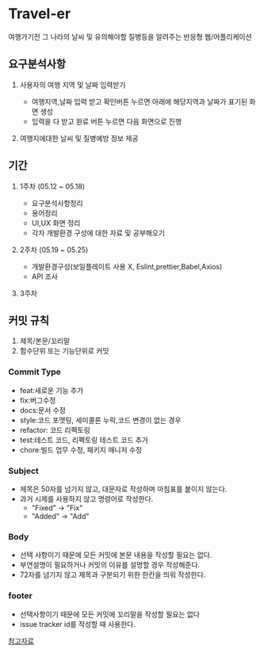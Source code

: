 # Travel-er

여행가기전 그 나라의 날씨 및 유의해야할 질병등을 알려주는 반응형 웹/어플리케이션

## 요구분석사항

1. 사용자의 여행 지역 및 날짜 입력받기

   - 여행지역,날짜 입력 받고 확인버튼 누르면 아래에 해당지역과 날짜가 표기된 화면 생성
   - 입력을 다 받고 완료 버튼 누르면 다음 화면으로 진행

2. 여행지에대한 날씨 및 질병예방 정보 제공

## 기간

1. 1주차 (05.12 ~ 05.18)

   - 요구분석사항정리
   - 용어정리
   - UI,UX 화면 정리
   - 각자 개발환경 구성에 대한 자료 및 공부해오기

2. 2주차 (05.19 ~ 05.25)

   - 개발환경구성(보일플레이트 사용 X, Eslint,prettier,Babel,Axios)
   - API 조사

3. 3주차

## 커밋 규칙

1. 제목/본문/꼬리말
2. 함수단위 또는 기능단위로 커밋

### Commit Type

- feat:새로운 기능 추가
- fix:버그수정
- docs:문서 수정
- style:코드 포맷팅, 세미콜론 누락,코드 변경이 없는 경우
- refactor: 코드 리펙토링
- test:테스트 코드, 리펙토링 테스트 코드 추가
- chore:빌드 업무 수정, 패키지 매니저 수정

### Subject

- 제목은 50자를 넘기지 않고, 대문자로 작성하며 마침표를 붙이지 않는다.
- 과거 시제를 사용하지 않고 명령어로 작성한다.
  - "Fixed" -> "Fix"
  - "Added" -> "Add"

### Body

- 선택 사항이기 때문에 모든 커밋에 본문 내용을 작성할 필요는 없다.
- 부연설명이 필요하거나 커밋의 이유를 설명할 경우 작성해준다.
- 72자를 넘기지 않고 제목과 구분되기 위한 한칸을 띄워 작성한다.

### footer

- 선택사항이기 때문에 모든 커밋에 꼬리말을 작성할 필요는 없다
- issue tracker id를 작성할 때 사용한다.

[참고자료](https://doublesprogramming.tistory.com/256)
